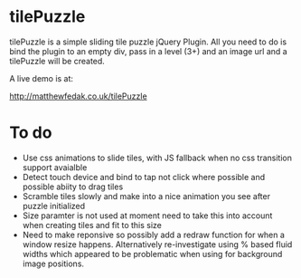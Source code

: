 tilePuzzle
==========

tilePuzzle is a simple sliding tile puzzle jQuery Plugin. All you need to do is bind the plugin to an empty div, pass in a level (3+) and an image url and a tilePuzzle will be created.

A live demo is at:

http://matthewfedak.co.uk/tilePuzzle

To do
=========

- Use css animations to slide tiles, with JS fallback when no css transition support avaialble
- Detect touch device and bind to tap not click where possible and possible abiity to drag tiles
- Scramble tiles slowly and make into a nice animation you see after puzzle initialized
- Size paramter is not used at moment need to take this into account when creating tiles and fit to this size
- Need to make reponsive so possibly add a redraw function for when a window resize happens. Alternatively re-investigate using % based fluid widths which appeared to be problematic when using for background image positions.  
